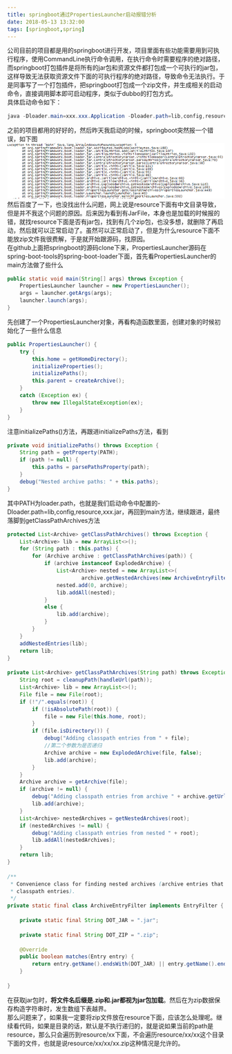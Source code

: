 ```yaml
---
title: springboot通过PropertiesLauncher启动报错分析
date: 2018-05-13 13:32:00
tags: [springboot,spring]
---
```


公司目前的项目都是用的springboot进行开发，项目里面有些功能需要用到可执行程序，使用CommandLine执行命令调用，在执行命令时需要程序的绝对路径，而springboot打包插件是将所有的jar包和资源文件都打包成一个可执行的jar包，这样导致无法获取资源文件下面的可执行程序的绝对路径，导致命令无法执行。于是同事写了一个打包插件，把springboot打包成一个zip文件，并生成相关的启动命令，直接调用脚本即可启动程序，类似于dubbo的打包方式。     
具体启动命令如下：  
```java   
java -Dloader.main=xxx.xxx.Application -Dloader.path=lib,config,resource,xxx.jar -Dspring.profiles.active=dev org.springframework.boot.loader.PropertiesLauncher
```
之前的项目都用的好好的，然后昨天我启动的时候，springboot突然报一个错误，如下图     
![](https://raw.githubusercontent.com/panhb/images/master/res/propertieslauncher/1526196764.jpg)    
然后百度了一下，也没找出什么问题，网上说是resource下面有中文目录导致，但是并不我这个问题的原因。后来因为看到有JarFile，本身也是加载的时候报的错，就找resource下面是否有jar包，找到有几个zip包，也没多想，就删除了再启动，然后就可以正常启动了。虽然可以正常启动了，但是为什么resource下面不能放zip文件我很费解，于是就开始跟源码，找原因。     
在github上面把springboot的源码clone下来，PropertiesLauncher源码在spring-boot-tools的spring-boot-loader下面，首先看PropertiesLauncher的main方法做了些什么    
```java
public static void main(String[] args) throws Exception {
    PropertiesLauncher launcher = new PropertiesLauncher();
    args = launcher.getArgs(args);
    launcher.launch(args);
}
```
先创建了一个PropertiesLauncher对象，再看构造函数里面，创建对象的时候初始化了一些什么信息    
```java
public PropertiesLauncher() {
    try {
        this.home = getHomeDirectory();
        initializeProperties();
        initializePaths();
        this.parent = createArchive();
    }
    catch (Exception ex) {
        throw new IllegalStateException(ex);
    }
}
```
注意initializePaths()方法，再跟进initializePaths方法，看到
```java
private void initializePaths() throws Exception {
    String path = getProperty(PATH);
    if (path != null) {
        this.paths = parsePathsProperty(path);
    }
    debug("Nested archive paths: " + this.paths);
}
```
其中PATH为loader.path，也就是我们启动命令中配置的-Dloader.path=lib,config,resource,xxx.jar，再回到main方法，继续跟进，最终落脚到getClassPathArchives方法     
```java
protected List<Archive> getClassPathArchives() throws Exception {
    List<Archive> lib = new ArrayList<>();
    for (String path : this.paths) {
        for (Archive archive : getClassPathArchives(path)) {
            if (archive instanceof ExplodedArchive) {
                List<Archive> nested = new ArrayList<>(
                        archive.getNestedArchives(new ArchiveEntryFilter()));
                nested.add(0, archive);
                lib.addAll(nested);
            }
            else {
                lib.add(archive);
            }
        }
    }
    addNestedEntries(lib);
    return lib;
}

private List<Archive> getClassPathArchives(String path) throws Exception {
    String root = cleanupPath(handleUrl(path));
    List<Archive> lib = new ArrayList<>();
    File file = new File(root);
    if (!"/".equals(root)) {
        if (!isAbsolutePath(root)) {
            file = new File(this.home, root);
        }
        if (file.isDirectory()) {
            debug("Adding classpath entries from " + file);
            //第二个参数为是否递归
            Archive archive = new ExplodedArchive(file, false);
            lib.add(archive);
        }
    }
    Archive archive = getArchive(file);
    if (archive != null) {
        debug("Adding classpath entries from archive " + archive.getUrl() + root);
        lib.add(archive);
    }
    List<Archive> nestedArchives = getNestedArchives(root);
    if (nestedArchives != null) {
        debug("Adding classpath entries from nested " + root);
        lib.addAll(nestedArchives);
    }
    return lib;
}

/**
 * Convenience class for finding nested archives (archive entries that can be
 * classpath entries).
 */
private static final class ArchiveEntryFilter implements EntryFilter {

    private static final String DOT_JAR = ".jar";

    private static final String DOT_ZIP = ".zip";

    @Override
    public boolean matches(Entry entry) {
        return entry.getName().endsWith(DOT_JAR) || entry.getName().endsWith(DOT_ZIP);
    }

}
```
在获取jar包时，**将文件名后缀是.zip和.jar都视为jar包加载**。然后在为zip数据保存构造字符串时，发生数组下表越界。   
那么问题来了，如果我一定要将zip文件放在resource下面，应该怎么处理呢。继续看代码，如果是目录的话，默认是不执行递归的，就是说如果当前的path是resource，那么只会遍历到resource/xx下面，不会遍历resource/xx/xx这个目录下面的文件，也就是说resource/xx/xx/xx.zip这种情况是允许的。